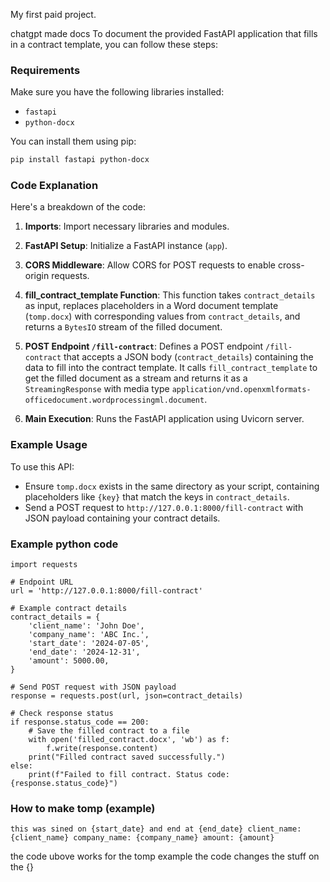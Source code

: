 My first paid project.


chatgpt made docs
To document the provided FastAPI application that fills in a contract template, you can follow these steps:

### Requirements

Make sure you have the following libraries installed:
- `fastapi`
- `python-docx`

You can install them using pip:
```bash
pip install fastapi python-docx
```

### Code Explanation

Here's a breakdown of the code:

1. **Imports**: Import necessary libraries and modules.

2. **FastAPI Setup**: Initialize a FastAPI instance (`app`).

3. **CORS Middleware**: Allow CORS for POST requests to enable cross-origin requests.

4. **fill_contract_template Function**: This function takes `contract_details` as input, replaces placeholders in a Word document template (`tomp.docx`) with corresponding values from `contract_details`, and returns a `BytesIO` stream of the filled document.

5. **POST Endpoint `/fill-contract`**: Defines a POST endpoint `/fill-contract` that accepts a JSON body (`contract_details`) containing the data to fill into the contract template. It calls `fill_contract_template` to get the filled document as a stream and returns it as a `StreamingResponse` with media type `application/vnd.openxmlformats-officedocument.wordprocessingml.document`.

6. **Main Execution**: Runs the FastAPI application using Uvicorn server.

### Example Usage

To use this API:

- Ensure `tomp.docx` exists in the same directory as your script, containing placeholders like `{key}` that match the keys in `contract_details`.
- Send a POST request to `http://127.0.0.1:8000/fill-contract` with JSON payload containing your contract details.

### Example python code

```
import requests

# Endpoint URL
url = 'http://127.0.0.1:8000/fill-contract'

# Example contract details
contract_details = {
    'client_name': 'John Doe',
    'company_name': 'ABC Inc.',
    'start_date': '2024-07-05',
    'end_date': '2024-12-31',
    'amount': 5000.00,
}

# Send POST request with JSON payload
response = requests.post(url, json=contract_details)

# Check response status
if response.status_code == 200:
    # Save the filled contract to a file
    with open('filled_contract.docx', 'wb') as f:
        f.write(response.content)
    print("Filled contract saved successfully.")
else:
    print(f"Failed to fill contract. Status code: {response.status_code}")
```

### How to make tomp (example)
`
this was sined on {start_date} and end at {end_date}
client_name: {client_name}
company_name: {company_name}
amount: {amount}
`

the code ubove works for the tomp example the code changes the stuff on the {}  

